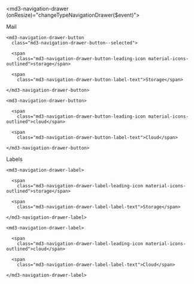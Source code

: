 <md3-navigation-drawer
  (onResize)="changeTypeNavigationDrawer($event)">

  <md3-navigation-drawer-headline>Mail</md3-navigation-drawer-headline>

  <md3-navigation-drawer-section>

    <md3-navigation-drawer-button
      class="md3-navigation-drawer-button--selected">

      <span
        class="md3-navigation-drawer-button-leading-icon material-icons-outlined">storage</span>

      <span
        class="md3-navigation-drawer-button-label-text">Storage</span>

    </md3-navigation-drawer-button>

    <md3-navigation-drawer-button>

      <span
        class="md3-navigation-drawer-button-leading-icon material-icons-outlined">cloud</span>

      <span
        class="md3-navigation-drawer-button-label-text">Cloud</span>

    </md3-navigation-drawer-button>

  </md3-navigation-drawer-section>

  <md3-navigation-drawer-divider></md3-navigation-drawer-divider>

  <md3-navigation-drawer-headline>Labels</md3-navigation-drawer-headline>

  <md3-navigation-drawer-section>

    <md3-navigation-drawer-label>

      <span
        class="md3-navigation-drawer-label-leading-icon material-icons-outlined">storage</span>

      <span
        class="md3-navigation-drawer-label-label-text">Storage</span>

    </md3-navigation-drawer-label>

    <md3-navigation-drawer-label>

      <span
        class="md3-navigation-drawer-label-leading-icon material-icons-outlined">cloud</span>

      <span
        class="md3-navigation-drawer-label-label-text">Cloud</span>

    </md3-navigation-drawer-label>

  </md3-navigation-drawer-section>

</md3-navigation-drawer>